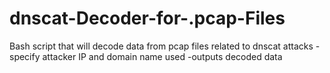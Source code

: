 # dnscat-Decoder-for-.pcap-Files
Bash script that will decode data from pcap files related to dnscat attacks -specify attacker IP and domain name used -outputs decoded data
